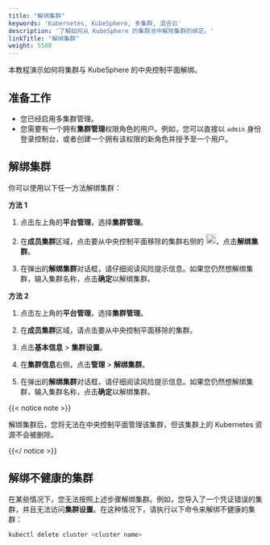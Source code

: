 ```yaml
---
title: "解绑集群"
keywords: 'Kubernetes, KubeSphere, 多集群, 混合云'
description: '了解如何从 KubeSphere 的集群池中解除集群的绑定。'
linkTitle: "解绑集群"
weight: 5500
---
```


本教程演示如何将集群与 KubeSphere 的中央控制平面解绑。

## 准备工作

- 您已经启用多集群管理。
- 您需要有一个拥有**集群管理**权限角色的用户。例如，您可以直接以 `admin` 身份登录控制台，或者创建一个拥有该权限的新角色并授予至一个用户。

## 解绑集群

你可以使用以下任一方法解绑集群：

**方法 1**

1. 点击左上角的**平台管理**，选择**集群管理**。

2. 在**成员集群**区域，点击要从中央控制平面移除的集群右侧的 <img src="/images/docs/common-icons/three-dots.png" height="20" />，点击**解绑集群**。

3. 在弹出的**解绑集群**对话框，请仔细阅读风险提示信息。如果您仍然想解绑集群，输入集群名称，点击**确定**以解绑集群。

**方法 2**

1. 点击左上角的**平台管理**，选择**集群管理**。

2. 在**成员集群**区域，请点击要从中央控制平面移除的集群。

3. 点击**基本信息** > **集群设置**。

4. 在**集群信息**右侧，点击**管理** > **解绑集群**。

5. 在弹出的**解绑集群**对话框，请仔细阅读风险提示信息。如果您仍然想解绑集群，输入集群名称，点击**确定**以解绑集群。

{{< notice note >}}

解绑集群后，您将无法在中央控制平面管理该集群，但该集群上的 Kubernetes 资源不会被删除。

{{</ notice >}} 

## 解绑不健康的集群

在某些情况下，您无法按照上述步骤解绑集群。例如，您导入了一个凭证错误的集群，并且无法访问**集群设置**。在这种情况下，请执行以下命令来解绑不健康的集群：

```bash
kubectl delete cluster <cluster name>
```

